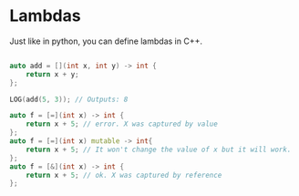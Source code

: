 # Lambdas

Just like in python, you can define lambdas in C++.

```cpp

auto add = [](int x, int y) -> int {
    return x + y;
};

LOG(add(5, 3)); // Outputs: 8

auto f = [=](int x) -> int {
    return x + 5; // error. X was captured by value
};
auto f = [=](int x) mutable -> int{
    return x + 5; // It won't change the value of x but it will work.
};
auto f = [&](int x) -> int {
    return x + 5; // ok. X was captured by reference
};

```
